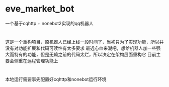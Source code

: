 # eve_market_bot
一个基于cqhttp + nonebot2实现的qq机器人
#
这是一个重构项目，原机器人已经上线一段时间了，当初只为了实现功能，所以并没有对功能扩展和代码可读性有太多要求
最近心血来潮吧，想给机器人加一些强大而特有的功能，但是无赖之前的代码太烂，所以决定在架构层面重构它
目前主要会侧重在远程管理功能上
#
本地运行需要事先配置好cqhttp和nonebot运行环境
